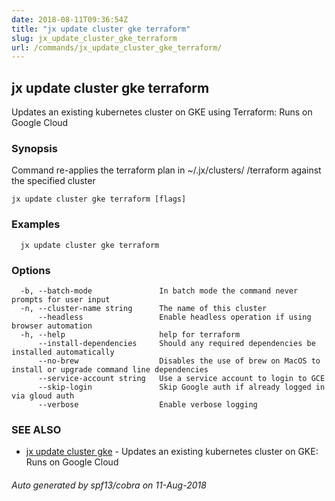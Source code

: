 ```yaml
---
date: 2018-08-11T09:36:54Z
title: "jx update cluster gke terraform"
slug: jx_update_cluster_gke_terraform
url: /commands/jx_update_cluster_gke_terraform/
---
```

## jx update cluster gke terraform

Updates an existing kubernetes cluster on GKE using Terraform: Runs on Google Cloud

### Synopsis

Command re-applies the terraform plan in ~/.jx/clusters/ <cluster>/terraform against the specified cluster

```
jx update cluster gke terraform [flags]
```

### Examples

```
  jx update cluster gke terraform
```

### Options

```
  -b, --batch-mode               In batch mode the command never prompts for user input
  -n, --cluster-name string      The name of this cluster
      --headless                 Enable headless operation if using browser automation
  -h, --help                     help for terraform
      --install-dependencies     Should any required dependencies be installed automatically
      --no-brew                  Disables the use of brew on MacOS to install or upgrade command line dependencies
      --service-account string   Use a service account to login to GCE
      --skip-login               Skip Google auth if already logged in via gloud auth
      --verbose                  Enable verbose logging
```

### SEE ALSO

* [jx update cluster gke](/commands/jx_update_cluster_gke/)	 - Updates an existing kubernetes cluster on GKE: Runs on Google Cloud

###### Auto generated by spf13/cobra on 11-Aug-2018
